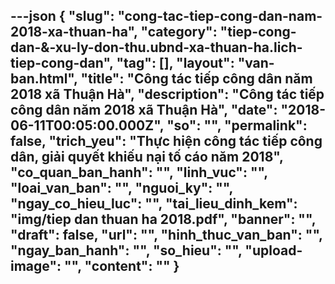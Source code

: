 ---json
{
    "slug": "cong-tac-tiep-cong-dan-nam-2018-xa-thuan-ha",
    "category": "tiep-cong-dan-&-xu-ly-don-thu.ubnd-xa-thuan-ha.lich-tiep-cong-dan",
    "tag": [],
    "layout": "van-ban.html",
    "title": "Công tác tiếp công dân năm 2018 xã Thuận Hà",
    "description": "Công tác tiếp công dân năm 2018 xã Thuận Hà",
    "date": "2018-06-11T00:05:00.000Z",
    "so": "",
    "permalink": false,
    "trich_yeu": "Thực hiện công tác tiếp công dân, giải quyết khiếu nại tố cáo năm 2018",
    "co_quan_ban_hanh": "",
    "linh_vuc": "",
    "loai_van_ban": "",
    "nguoi_ky": "",
    "ngay_co_hieu_luc": "",
    "tai_lieu_dinh_kem": "img/tiep dan thuan ha 2018.pdf",
    "banner": "",
    "draft": false,
    "url": "",
    "hinh_thuc_van_ban": "",
    "ngay_ban_hanh": "",
    "so_hieu": "",
    "upload-image": "",
    "__content__": ""
}
---
